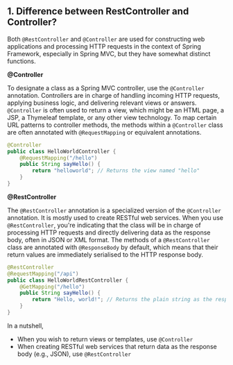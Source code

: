 ## 1. Difference between RestController and Controller?

Both `@RestController` and `@Controller` are used for constructing web applications and processing HTTP requests in the context of Spring Framework, especially in Spring MVC, but they have somewhat distinct functions.

**@Controller** 

To designate a class as a Spring MVC controller, use the `@Controller` annotation. Controllers are in charge of handling incoming HTTP requests, applying business logic, and delivering relevant views or answers. `@Controller` is often used to return a view, which might be an HTML page, a JSP, a Thymeleaf template, or any other view technology. To map certain URL patterns to controller methods, the methods within a `@Controller` class are often annotated with `@RequestMapping` or equivalent annotations.

```java
@Controller
public class HelloWorldController {
    @RequestMapping("/hello")
    public String sayHello() {
        return "helloworld"; // Returns the view named "hello"
    }
}
```
**@RestController**

The `@RestController` annotation is a specialized version of the `@Controller` annotation. It is mostly used to create RESTful web services. When you use `@RestController`, you're indicating that the class will be in charge of processing HTTP requests and directly delivering data as the response body, often in JSON or XML format. The methods of a `@RestController` class are annotated with `@ResponseBody` by default, which means that their return values are immediately serialised to the HTTP response body.

```java
@RestController
@RequestMapping("/api")
public class HelloWorldRestController {
    @GetMapping("/hello")
    public String sayHello() {
        return "Hello, world!"; // Returns the plain string as the response body
    }
}
```
In a nutshell,
* When you wish to return views or templates, use `@Controller`
* When creating RESTful web services that return data as the response body (e.g., JSON), use `@RestController`
